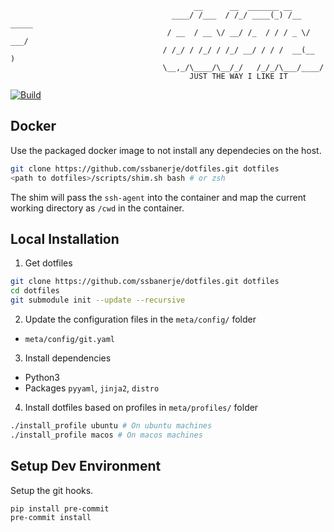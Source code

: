                                             __      __  _______ __
                                        ____/ /___  / /_/ ____(_) /__  _____
                                       / __  / __ \/ __/ /_  / / / _ \/ ___/
                                      / /_/ / /_/ / /_/ __/ / / /  __(__  )
                                      \__,_/\____/\__/_/   /_/_/\___/____/
                                            JUST THE WAY I LIKE IT

[![Build](https://github.com/ssbanerje/dotfiles/actions/workflows/build.yml/badge.svg?branch=master)](https://github.com/ssbanerje/dotfiles/actions/workflows/build.yml)

## Docker
Use the packaged docker image to not install any dependecies on the host.

```bash
git clone https://github.com/ssbanerje/dotfiles.git dotfiles
<path to dotfiles>/scripts/shim.sh bash # or zsh
```

The shim will pass the `ssh-agent` into the container and map the current working directory as `/cwd`
in the container.

## Local Installation

1. Get dotfiles
```bash
git clone https://github.com/ssbanerje/dotfiles.git dotfiles
cd dotfiles
git submodule init --update --recursive
```
2. Update the configuration files in the `meta/config/` folder
  - `meta/config/git.yaml`
3. Install dependencies
  - Python3
  - Packages `pyyaml`, `jinja2`, `distro`
4. Install dotfiles based on profiles in `meta/profiles/` folder
```bash
./install_profile ubuntu # On ubuntu machines
./install_profile macos # On macos machines
```

## Setup Dev Environment

Setup the git hooks.
```bash
pip install pre-commit
pre-commit install
```
